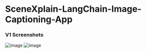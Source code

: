 # SceneXplain-LangChain-Image-Captioning-App

### V1 Screenshots
![image](https://github.com/petermartens98/SceneXplain-LangChain-Image-Captioning-App/assets/87671757/be65e145-3f01-49c6-b6b0-a036a7015ac0)
![image](https://github.com/petermartens98/SceneXplain-LangChain-Image-Captioning-App/assets/87671757/2e4d8b12-4dad-44ef-9a4a-43b663e024db)
